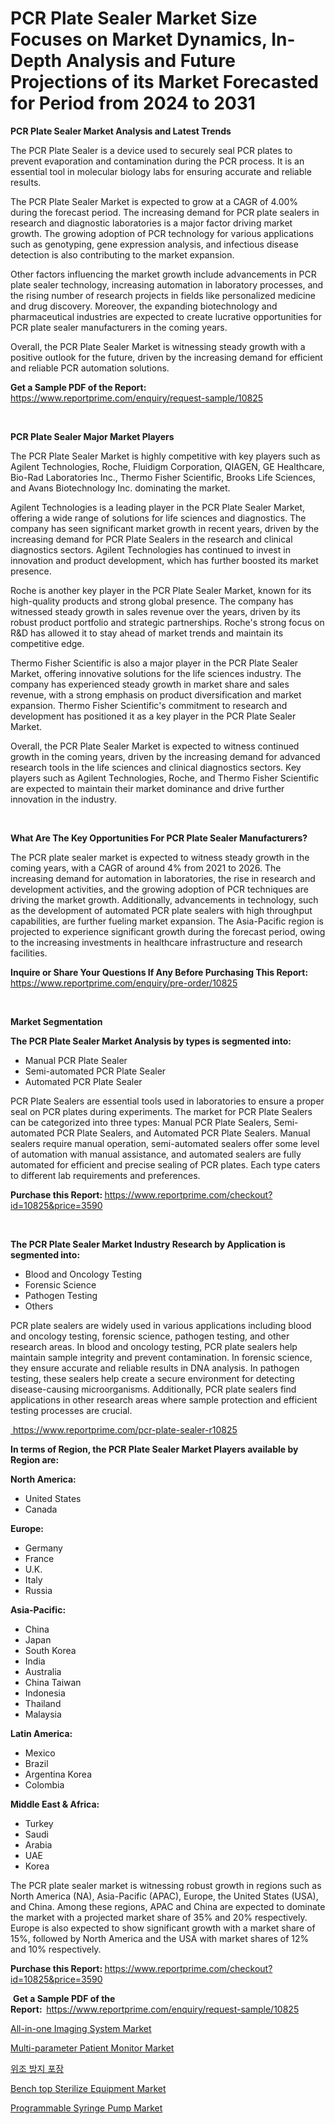 <p><h1>PCR Plate Sealer Market Size Focuses on Market Dynamics, In-Depth Analysis and Future Projections of its Market Forecasted for Period from 2024 to 2031</h1></p><p><strong>PCR Plate Sealer Market Analysis and Latest Trends</strong></p>
<p><p>The PCR Plate Sealer is a device used to securely seal PCR plates to prevent evaporation and contamination during the PCR process. It is an essential tool in molecular biology labs for ensuring accurate and reliable results.</p><p>The PCR Plate Sealer Market is expected to grow at a CAGR of 4.00% during the forecast period. The increasing demand for PCR plate sealers in research and diagnostic laboratories is a major factor driving market growth. The growing adoption of PCR technology for various applications such as genotyping, gene expression analysis, and infectious disease detection is also contributing to the market expansion.</p><p>Other factors influencing the market growth include advancements in PCR plate sealer technology, increasing automation in laboratory processes, and the rising number of research projects in fields like personalized medicine and drug discovery. Moreover, the expanding biotechnology and pharmaceutical industries are expected to create lucrative opportunities for PCR plate sealer manufacturers in the coming years.</p><p>Overall, the PCR Plate Sealer Market is witnessing steady growth with a positive outlook for the future, driven by the increasing demand for efficient and reliable PCR automation solutions.</p></p>
<p><strong>Get a Sample PDF of the Report:&nbsp;</strong> <a href="https://www.reportprime.com/enquiry/request-sample/10825">https://www.reportprime.com/enquiry/request-sample/10825</a></p>
<p>&nbsp;</p>
<p><strong>PCR Plate Sealer Major Market Players</strong></p>
<p><p>The PCR Plate Sealer Market is highly competitive with key players such as Agilent Technologies, Roche, Fluidigm Corporation, QIAGEN, GE Healthcare, Bio-Rad Laboratories Inc., Thermo Fisher Scientific, Brooks Life Sciences, and Avans Biotechnology Inc. dominating the market.</p><p>Agilent Technologies is a leading player in the PCR Plate Sealer Market, offering a wide range of solutions for life sciences and diagnostics. The company has seen significant market growth in recent years, driven by the increasing demand for PCR Plate Sealers in the research and clinical diagnostics sectors. Agilent Technologies has continued to invest in innovation and product development, which has further boosted its market presence.</p><p>Roche is another key player in the PCR Plate Sealer Market, known for its high-quality products and strong global presence. The company has witnessed steady growth in sales revenue over the years, driven by its robust product portfolio and strategic partnerships. Roche's strong focus on R&D has allowed it to stay ahead of market trends and maintain its competitive edge.</p><p>Thermo Fisher Scientific is also a major player in the PCR Plate Sealer Market, offering innovative solutions for the life sciences industry. The company has experienced steady growth in market share and sales revenue, with a strong emphasis on product diversification and market expansion. Thermo Fisher Scientific's commitment to research and development has positioned it as a key player in the PCR Plate Sealer Market.</p><p>Overall, the PCR Plate Sealer Market is expected to witness continued growth in the coming years, driven by the increasing demand for advanced research tools in the life sciences and clinical diagnostics sectors. Key players such as Agilent Technologies, Roche, and Thermo Fisher Scientific are expected to maintain their market dominance and drive further innovation in the industry.</p></p>
<p>&nbsp;</p>
<p><strong>What Are The Key Opportunities For PCR Plate Sealer Manufacturers?</strong></p>
<p><p>The PCR plate sealer market is expected to witness steady growth in the coming years, with a CAGR of around 4% from 2021 to 2026. The increasing demand for automation in laboratories, the rise in research and development activities, and the growing adoption of PCR techniques are driving the market growth. Additionally, advancements in technology, such as the development of automated PCR plate sealers with high throughput capabilities, are further fueling market expansion. The Asia-Pacific region is projected to experience significant growth during the forecast period, owing to the increasing investments in healthcare infrastructure and research facilities.</p></p>
<p><strong>Inquire or Share Your Questions If Any Before Purchasing This Report:</strong> <a href="https://www.reportprime.com/enquiry/pre-order/10825">https://www.reportprime.com/enquiry/pre-order/10825</a></p>
<p>&nbsp;</p>
<p><strong>Market Segmentation</strong></p>
<p><strong>The PCR Plate Sealer Market Analysis by types is segmented into:</strong></p>
<p><ul><li>Manual PCR Plate Sealer</li><li>Semi-automated PCR Plate Sealer</li><li>Automated PCR Plate Sealer</li></ul></p>
<p><p>PCR Plate Sealers are essential tools used in laboratories to ensure a proper seal on PCR plates during experiments. The market for PCR Plate Sealers can be categorized into three types: Manual PCR Plate Sealers, Semi-automated PCR Plate Sealers, and Automated PCR Plate Sealers. Manual sealers require manual operation, semi-automated sealers offer some level of automation with manual assistance, and automated sealers are fully automated for efficient and precise sealing of PCR plates. Each type caters to different lab requirements and preferences.</p></p>
<p><strong>Purchase this Report:&nbsp;</strong><a href="https://www.reportprime.com/checkout?id=10825&price=3590">https://www.reportprime.com/checkout?id=10825&price=3590</a></p>
<p>&nbsp;</p>
<p><strong>The PCR Plate Sealer Market Industry Research by Application is segmented into:</strong></p>
<p><ul><li>Blood and Oncology Testing</li><li>Forensic Science</li><li>Pathogen Testing</li><li>Others</li></ul></p>
<p><p>PCR plate sealers are widely used in various applications including blood and oncology testing, forensic science, pathogen testing, and other research areas. In blood and oncology testing, PCR plate sealers help maintain sample integrity and prevent contamination. In forensic science, they ensure accurate and reliable results in DNA analysis. In pathogen testing, these sealers help create a secure environment for detecting disease-causing microorganisms. Additionally, PCR plate sealers find applications in other research areas where sample protection and efficient testing processes are crucial.</p></p>
<p><a href="https://www.reportprime.com/pcr-plate-sealer-r10825">&nbsp;https://www.reportprime.com/pcr-plate-sealer-r10825</a></p>
<p><strong>In terms of Region, the PCR Plate Sealer Market Players available by Region are:</strong></p>
<p>
    <p> <strong> North America: </strong>
        <ul>
            <li>United States</li>
            <li>Canada</li>
        </ul>
        </p> 
    <p> <strong> Europe: </strong>
        <ul>
            <li>Germany</li>
            <li>France</li>
            <li>U.K.</li>
            <li>Italy</li>
            <li>Russia</li>
        </ul>
        </p> 
    <p> <strong> Asia-Pacific: </strong>
        <ul>
            <li>China</li>
            <li>Japan</li>
            <li>South Korea</li>
            <li>India</li>
            <li>Australia</li>
            <li>China Taiwan</li>
            <li>Indonesia</li>
            <li>Thailand</li>
            <li>Malaysia</li>
        </ul>
        </p> 
    <p> <strong> Latin America: </strong>
        <ul>
            <li>Mexico</li>
            <li>Brazil</li>
            <li>Argentina Korea</li>
            <li>Colombia</li>
        </ul>
        </p> 
    <p> <strong> Middle East & Africa: </strong>
        <ul>
            <li>Turkey</li>
            <li>Saudi</li>
            <li>Arabia</li>
            <li>UAE</li>
            <li>Korea</li>
        </ul>
    </p>
    </p>
<p><p>The PCR plate sealer market is witnessing robust growth in regions such as North America (NA), Asia-Pacific (APAC), Europe, the United States (USA), and China. Among these regions, APAC and China are expected to dominate the market with a projected market share of 35% and 20% respectively. Europe is also expected to show significant growth with a market share of 15%, followed by North America and the USA with market shares of 12% and 10% respectively.</p></p>
<p><strong>Purchase this Report: </strong><a href="https://www.reportprime.com/checkout?id=10825&price=3590">https://www.reportprime.com/checkout?id=10825&price=3590</a></p>
<p>&nbsp;<strong>Get a Sample PDF of the Report:&nbsp;&nbsp;</strong><a href="https://www.reportprime.com/enquiry/request-sample/10825">https://www.reportprime.com/enquiry/request-sample/10825</a></p>
<p><strong></strong></p>
<p><p><a href="https://medium.com/@tracey.powell674/all-in-one-imaging-system-market-share-size-trends-industry-analysis-report-by-type-by-end-use-39ff0e028a7c">All-in-one Imaging System Market</a></p><p><a href="https://medium.com/@belaayi865/emerging-multi-parameter-patient-monitor-market-opportunities-market-analysis-for-investors-and-78a789446f22">Multi-parameter Patient Monitor Market</a></p><p><a href="https://github.com/nigaleamar09/Market-Research-Report-List-2/blob/main/5526785106834.md">위조 방지 포장</a></p><p><a href="https://github.com/AdrianaPaucek2023/Market-Research-Report-List-2/blob/main/bench-top-sterilize-equipment-market.md">Bench top Sterilize Equipment Market</a></p><p><a href="https://github.com/lorenzaSchmeler/Market-Research-Report-List-2/blob/main/programmable-syringe-pump-market.md">Programmable Syringe Pump Market</a></p></p>
